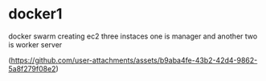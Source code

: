 # docker1
docker swarm
creating ec2 three instaces one is manager and another two is worker server

(https://github.com/user-attachments/assets/b9aba4fe-43b2-42d4-9862-5a8f279f08e2)
